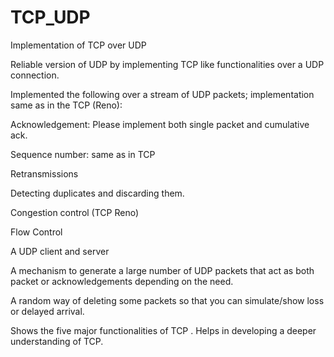 # TCP_UDP
Implementation of TCP over UDP

Reliable version of UDP by implementing TCP like functionalities over a UDP connection. 

Implemented the following over a stream of UDP packets; implementation same as in the TCP (Reno):

Acknowledgement: Please implement both single packet and cumulative ack.

Sequence number: same as in TCP

Retransmissions 

Detecting duplicates and discarding them.

Congestion control (TCP Reno)

Flow Control


A UDP client and server

A mechanism to generate a large number of UDP packets that act as both packet or acknowledgements depending on the need.

A random way of deleting some packets so that you can simulate/show loss or delayed arrival. 

Shows the five major functionalities of TCP . Helps in developing  a deeper understanding of TCP.
